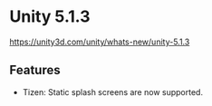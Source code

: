 # Unity 5.1.3
https://unity3d.com/unity/whats-new/unity-5.1.3

## Features

<ul>
<li>Tizen: Static splash screens are now supported.</li>
</ul>
